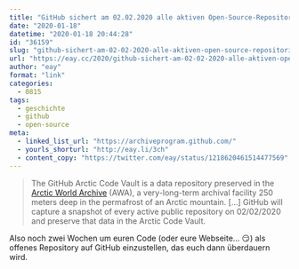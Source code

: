 ```yaml
---
title: "GitHub sichert am 02.02.2020 alle aktiven Open-Source-Repositories für 1.000 Jahre in der Arktis"
date: "2020-01-18"
datetime: "2020-01-18 20:44:28"
id: "36159"
slug: "github-sichert-am-02-02-2020-alle-aktiven-open-source-repositories-fuer-1-000-jahre-in-der-arktis"
url: "https://eay.cc/2020/github-sichert-am-02-02-2020-alle-aktiven-open-source-repositories-fuer-1-000-jahre-in-der-arktis/"
author: "eay"
format: "link"
categories:
  - 0815
tags:
  - geschichte
  - github
  - open-source
meta:
  - linked_list_url: "https://archiveprogram.github.com/"
  - yourls_shorturl: "http://eay.li/3ch"
  - content_copy: "https://twitter.com/eay/status/1218620461514477569"
---
```


> The GitHub Arctic Code Vault is a data repository preserved in the [Arctic World Archive](https://www.arcticworldarchive.org/) (AWA), a very-long-term archival facility 250 meters deep in the permafrost of an Arctic mountain. \[...\] GitHub will capture a snapshot of every active public repository on 02/02/2020 and preserve that data in the Arctic Code Vault.

Also noch zwei Wochen um euren Code (oder eure Webseite... 😏) als offenes Repository auf GitHub einzustellen, das euch dann überdauern wird.
